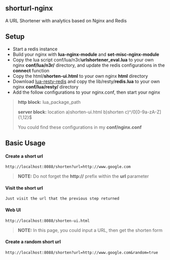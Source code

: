 shorturl-nginx
----------

A URL Shortener with analytics based on Nginx and Redis

Setup
---------

 - Start a redis instance
 - Build your nginx with **lua-nginx-module** and **set-misc-nginx-module**
 - Copy the lua script conf/lua/n3r/**urlshortener_eval.lua** to your own nginx **conf/lua/n3r/** directory, and update the redis configurations in the **connect** function
 - Copy the html/**shorten-ui.html** to your own nginx **html** directory
 - Download [lua-resty-redis](https://github.com/agentzh/lua-resty-redis) and copy the lib/resty/**redis.lua** to your own nginx **conf/lua/resty/** directory
 - Add the follow configurations to your nginx.conf, then start your nginx

> **http block:** lua_package_path
>
> **server block:** location a)shorten-ui.html b)shorten c)^/0[0-9a-zA-Z]{1,12}$
>
> You could find these configurations in my **conf/nginx.conf** 

Basic Usage
---------

#### <i class="icon-file"></i> Create a short url
    http://localhost:8088/shorten?url=http://www.google.com
> **NOTE:** Do not forget the **http://** prefix within the **url** parameter

#### <i class="icon-folder-open"></i> Visit the short url
    Just visit the url that the previous step returned

#### <i class="icon-pencil"></i> Web UI
    http://localhost:8088/shorten-ui.html
> **NOTE:** In this page, you could input a URL, then get the shorten form

#### <i class="icon-file"></i> Create a random short url
    http://localhost:8088/shorten?url=http://www.google.com&random=true
